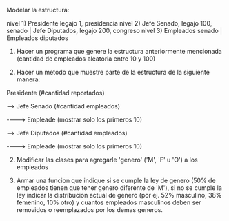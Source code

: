 Modelar la estructura:

nivel 1) Presidente legajo 1, presidencia
nivel 2) Jefe Senado, legajo 100, senado | Jefe Diputados, legajo 200, congreso
nivel 3) Empleados senado | Empleados diputados

1) Hacer un programa que genere la estructura anteriormente mencionada (cantidad de empleados aleatoria entre 10 y 100)

2) Hacer un metodo que muestre parte de la estructura de la siguiente manera:

Presidente (#cantidad reportados)

--> Jefe Senado (#cantidad empleados)

----> Empleade (mostrar solo los primeros 10)

--> Jefe Diputados (#cantidad empleados)

----> Empleade (mostrar solo los primeros 10)


2) Modificar las clases para agregarle 'genero' ('M', 'F' u 'O') a los empleados

3) Armar una funcion que indique si se cumple la ley de genero (50% de empleados tienen que tener genero diferente de 'M'), si no se cumple la ley indicar la distribucion actual de genero (por ej. 52% masculino, 38% femenino, 10% otro) y cuantos empleados masculinos deben ser removidos o reemplazados por los demas generos.





